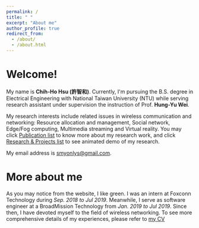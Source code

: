 ```yaml
---
permalink: /
title: " "
excerpt: "About me"
author_profile: true
redirect_from: 
  - /about/
  - /about.html
---
```


Welcome!
======
My name is **Chih-Ho Hsu (許智和)**. Currently, I'm pursuing the B.S. degree in Electrical Engineering with National Taiwan University (NTU) while serving research assistant under supervision the instruction of Prof. **Hung-Yu Wei**.

My research interests include related issues in wireless communication and networking: Resource allocation and management, Social network, Edge/Fog computing, Multimedia streaming and Virtual reality. You may click [Publication list](https://sendurlanter.github.io/publications/) to know more about my research work, and click [Research & Projects list](https://sendurlanter.github.io/portfolio/) to see animated demo of my research.

My email address is smyonlys@gmail.com.

More about me
======
As you may notice from the website, I like green. I was an intern at Foxconn Technology during *Sep. 2018 to Jul 2019*. Meanwhile, I serve as software engineer at a BroadMission Technology from *Jan. 2019 to Jul 2019*. Since then, I have devoted myself to the field of wireless networking. To see more comprehensive details of my experiences, please refer to [my CV](https://sendurlanter.github.io/cv/)